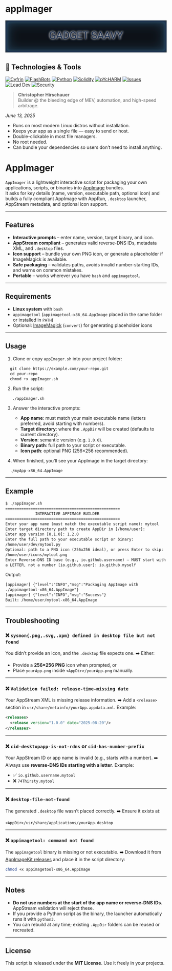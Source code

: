 # **appImager**

![GADGET SAAVY banner](https://raw.githubusercontent.com/74Thirsty/74Thirsty/main/assets/banner.svg)

## 🔧 Technologies & Tools

[![Cyfrin](https://img.shields.io/badge/Cyfrin-Audit%20Ready-005030?logo=shield&labelColor=F47321)](https://www.cyfrin.io/)
[![FlashBots](https://img.shields.io/pypi/v/finta?label=Finta&logo=python&logoColor=2774AE&labelColor=FFD100)](https://www.flashbots.net/)
[![Python](https://img.shields.io/badge/Python-3.11-003057?logo=python&labelColor=B3A369)](https://www.python.org/)
[![Solidity](https://img.shields.io/badge/Solidity-0.8.20-7BAFD4?logo=ethereum&labelColor=4B9CD3)](https://docs.soliditylang.org)
[![pYcHARM](https://img.shields.io/badge/Built%20with-PyCharm-782F40?logo=pycharm&logoColor=CEB888)](https://www.jetbrains.com/pycharm/)
[![Issues](https://img.shields.io/github/issues/74Thirsty/appImager.svg?color=hotpink&labelColor=brightgreen)](https://github.com/74Thirsty/appImager/issues)
[![Lead Dev](https://img.shields.io/badge/C.Hirschauer-Lead%20Developer-041E42?logo=parrotsecurity&labelColor=C5B783)](https://christopherhirschauer.bio)
[![Security](https://img.shields.io/badge/encryption-AES--256-orange.svg?color=13B5EA&labelColor=9EA2A2)]()

> <p><strong>Christopher Hirschauer</strong><br>
> Builder @ the bleeding edge of MEV, automation, and high-speed arbitrage.<br>
<em>June 13, 2025</em></p>



* Runs on most modern Linux distros without installation.
* Keeps your app as a single file — easy to send or host.
* Double-clickable in most file managers.
* No root needed.
* Can bundle your dependencies so users don’t need to install anything.


# AppImager

`AppImager` is a lightweight interactive script for packaging your own applications, scripts, or binaries into [AppImage](https://appimage.org/) bundles.  
It asks for key details (name, version, executable path, optional icon) and builds a fully compliant AppImage with AppRun, `.desktop` launcher, AppStream metadata, and optional icon support.

---

## Features

- **Interactive prompts** – enter name, version, target binary, and icon.
- **AppStream compliant** – generates valid reverse-DNS IDs, metadata XML, and `.desktop` files.
- **Icon support** – bundle your own PNG icon, or generate a placeholder if ImageMagick is available.
- **Safe packaging** – validates paths, avoids invalid number-starting IDs, and warns on common mistakes.
- **Portable** – works wherever you have `bash` and `appimagetool`.

---

## Requirements

- **Linux system** with `bash`
- `appimagetool` (`appimagetool-x86_64.AppImage` placed in the same folder or installed in `PATH`)
- Optional: [ImageMagick](https://imagemagick.org) (`convert`) for generating placeholder icons

---

## Usage

1. Clone or copy `appImager.sh` into your project folder:
 ```
   git clone https://example.com/your-repo.git
   cd your-repo
   chmod +x appImager.sh
```

2. Run the script:

```
   ./appImager.sh
```

3. Answer the interactive prompts:

   * **App name**: must match your main executable name (letters preferred, avoid starting with numbers).
   * **Target directory**: where the `.AppDir` will be created (defaults to current directory).
   * **Version**: semantic version (e.g. `1.0.0`).
   * **Binary path**: full path to your script or executable.
   * **Icon path**: optional PNG (256×256 recommended).

4. When finished, you’ll see your AppImage in the target directory:

 ```
   ./myApp-x86_64.AppImage
 ```

---

## Example

```
$ ./appImager.sh
==================================================
             INTERACTIVE APPIMAGE BUILDER
==================================================
Enter your app name (must match the executable script name): mytool
Enter target directory path to create AppDir in [/home/user]: 
Enter app version [0.1.0]: 1.2.0
Enter the full path to your executable script or binary: /home/user/dev/mytool.py
Optional: path to a PNG icon (256x256 ideal), or press Enter to skip: /home/user/icons/mytool.png
Enter Reverse-DNS ID base (e.g., io.github.username) — MUST start with a LETTER, not a number [io.github.user]: io.github.myself
```

Output:

```
[appimager] {"level":"INFO","msg":"Packaging AppImage with ./appimagetool-x86_64.AppImage"}
[appimager] {"level":"INFO","msg":"Success"}
Built: /home/user/mytool-x86_64.AppImage
```

---

## Troubleshooting

### ❌ `sysmon{.png,.svg,.xpm} defined in desktop file but not found`

You didn’t provide an icon, and the `.desktop` file expects one.
➡️ Either:

* Provide a **256×256 PNG** icon when prompted, or
* Place `yourApp.png` inside `<AppDir>/yourApp.png` manually.

---

### ❌ `Validation failed: release-time-missing date`

Your AppStream XML is missing release information.
➡️ Add a `<release>` section in `usr/share/metainfo/yourApp.appdata.xml`. Example:

```xml
<releases>
  <release version="1.0.0" date="2025-08-20"/>
</releases>
```

---

### ❌ `cid-desktopapp-is-not-rdns` or `cid-has-number-prefix`

Your AppStream ID or app name is invalid (e.g., starts with a number).
➡️ Always use **reverse-DNS IDs starting with a letter**. Example:

* ✅ `io.github.username.mytool`
* ❌ `74Thirsty.mytool`

---

### ❌ `desktop-file-not-found`

The generated `.desktop` file wasn’t placed correctly.
➡️ Ensure it exists at:

```
<AppDir>/usr/share/applications/yourApp.desktop
```

---

### ❌ `appimagetool: command not found`

The `appimagetool` binary is missing or not executable.
➡️ Download it from [AppImageKit releases](https://github.com/AppImage/AppImageKit/releases) and place it in the script directory:

```bash
chmod +x appimagetool-x86_64.AppImage
```

---

## Notes

* **Do not use numbers at the start of the app name or reverse-DNS IDs.** AppStream validation will reject these.
* If you provide a Python script as the binary, the launcher automatically runs it with `python3`.
* You can rebuild at any time; existing `.AppDir` folders can be reused or recreated.

---

## License

This script is released under the **MIT License**. Use it freely in your projects.
